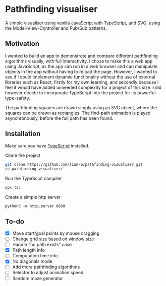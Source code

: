 # Pathfinding visualiser

A simple visualiser using vanilla JavaScript with TypeScript, and SVG, using the Model-View-Controller and Pub/Sub patterns.

## Motivation

I wanted to build an app to demonstrate and compare different pathfinding algorithms visually, with full interactivity. I chose to make this a web app using JavaScript, as the app can run in a web browser and can manipulate objects in the app without having to reload the page. However, I wanted to see if I could implement dynamic functionality without the use of external libraries such as React, firstly for my own learning, and secondly because I feel it would have added unneeded complexity for a project of this size. I did however decide to incorporate TypeScript into the project for its powerful type-safety.

The pathfinding squares are drawn simply using an SVG object, where the squares can be drawn as rectangles. The find-path animation is played asynchronously, before the full path has been found.

## Installation

Make sure you have [TypeScript](https://www.typescriptlang.org/download) installed.

Clone the project

```sh
git clone https://github.com/liam-e/pathfinding-visualiser.git
cd pathfinding-visualiser/
```

Run the TypeScipt compiler

```sh
npx tsc
```

Create a simple http server

```
python3 -m http.server 8080
```

## To-do

- [x] Move start/goal points by mouse dragging
- [ ] Change grid size based on window size
- [ ] Handle "no path exists" case
- [x] Path length info
- [ ] Computation time info
- [x] No diagonals mode
- [ ] Add more pathfinding algorithms
- [ ] Selector to adjust animation speed
- [ ] Random maze generator
